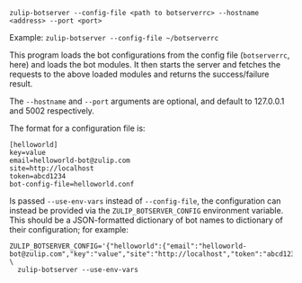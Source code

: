 ```
zulip-botserver --config-file <path to botserverrc> --hostname <address> --port <port>
```

Example: `zulip-botserver --config-file ~/botserverrc`

This program loads the bot configurations from the
config file (`botserverrc`, here) and loads the bot modules.
It then starts the server and fetches the requests to the
above loaded modules and returns the success/failure result.

The `--hostname` and `--port` arguments are optional, and default to
127.0.0.1 and 5002 respectively.

The format for a configuration file is:

    [helloworld]
    key=value
    email=helloworld-bot@zulip.com
    site=http://localhost
    token=abcd1234
    bot-config-file=helloworld.conf

Is passed `--use-env-vars` instead of `--config-file`, the
configuration can instead be provided via the `ZULIP_BOTSERVER_CONFIG`
environment variable.  This should be a JSON-formatted dictionary of
bot names to dictionary of their configuration; for example:

    ZULIP_BOTSERVER_CONFIG='{"helloworld":{"email":"helloworld-bot@zulip.com","key":"value","site":"http://localhost","token":"abcd1234"}}' \
      zulip-botserver --use-env-vars
